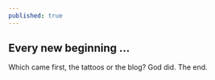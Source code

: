 ```yaml
---
published: true
---
```

## Every new beginning ...

Which came first, the tattoos or the blog?
God did.
The end.
